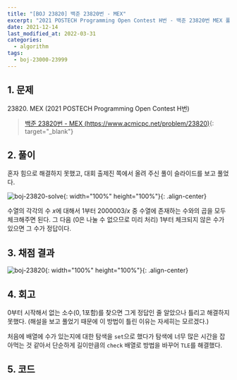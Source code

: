 ```yaml
---
title: "[BOJ 23820] 백준 23820번 - MEX"
excerpt: "2021 POSTECH Programming Open Contest H번 - 백준 23820번 MEX 풀이"
date: 2021-12-14
last_modified_at: 2022-03-31
categories:
  - algorithm
tags:
  - boj-23000-23999
---
```


## 1. 문제
$23820$. MEX (2021 POSTECH Programming Open Contest H번)

> [백준 23820번 - MEX (https://www.acmicpc.net/problem/23820)](https://www.acmicpc.net/problem/23820){: target="_blank"}

## 2. 풀이

혼자 힘으로 해결하지 못했고, 대회 출제진 쪽에서 올려 주신 풀이 슬라이드를 보고 풀었다.

![boj-23820-solve](https://user-images.githubusercontent.com/30232837/160950709-3f1023c8-5f48-43a4-93bf-bdc3625304c3.png "boj-23820-solve"){: width="100%" height="100%"}{: .align-center}

수열의 각각의 수 $x$에 대해서 $1$부터 $2000003/x$ 중 수열에 존재하는 수와의 곱을 모두 체크해주면 된다. 그 다음 ($0$은 나눌 수 없으므로 미리 처리) $1$부터 체크되지 않은 수가 있으면 그 수가 정답이다.

## 3. 채점 결과

![boj-23820](https://user-images.githubusercontent.com/30232837/160950791-f2035264-17c4-46dd-94d3-b5d2087ea4b4.png "boj-23820"){: width="100%" height="100%"}{: .align-center}

## 4. 회고

$0$부터 시작해서 없는 소수($0,1$포함)를 찾으면 그게 정답인 줄 알았으나 틀리고 해결하지 못했다. (해설을 보고 풀었기 때문에 이 방법이 틀린 이유는 자세히는 모르겠다.) 

처음에 배열에 수가 있는지에 대한 탐색을 `set`으로 했다가 탐색에 너무 많은 시간을 잡아먹는 것 같아서 단순하게 길이만큼의 `check` 배열로 방법을 바꾸어 `TLE`를 해결했다.

## 5. 코드

<script src="https://gist.github.com/BurningFalls/5eddca89317ae57f8ff25c60c9a8891d.js"></script>
